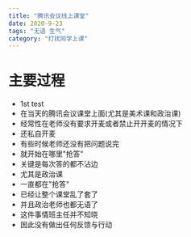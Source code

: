 ```yaml
---
title: "腾讯会议线上课堂"
date: 2020-9-23
tags: "无语 生气"
category: "打扰同学上课"
---
```


<script language="JavaScript">
  var password="";
  password=prompt('请输入密码 (本网站需输入密码才可进入):','')
  if (password != 'mima')   
  {alert("密码不正确,无法进入本站!!");    
  window.opener=null; window.close();}  // 密码不正确就关闭
  //-->
</script>

# 主要过程
* 1st test
* 在当天的腾讯会议课堂上面(尤其是美术课和政治课)
* 经常性在老师没有要求开麦或者禁止开开麦的情况下
* 还私自开麦
* 有些时候老师还没有把问题说完
* 就开始在哪里"抢答"
* 关键是每次答的都不沾边
* 尤其是政治课
* 一直都在"抢答"
* 已经让整个课堂乱了套了
* 并且政治老师也都无语了
* 这件事情班主任并不知晓
* 因此没有做出任何反馈与行动
